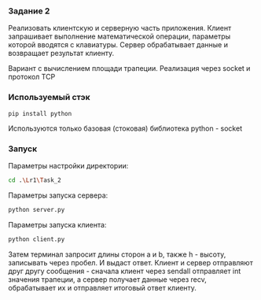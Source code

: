 ### Задание 2

Реализовать клиентскую и серверную часть приложения. Клиент запрашивает выполнение математической операции, параметры
которой вводятся с клавиатуры. Сервер обрабатывает данные и возвращает результат клиенту.

Вариант с вычислением площади трапеции. Реализация через socket и протокол TCP

### Используемый стэк

```
pip install python
```

Используются только базовая (стоковая) библиотека python -  socket

### Запуск

Параметры настройки директории:

```bash
cd .\Lr1\Task_2
```

Параметры запуска сервера:

```bash
python server.py
```

Параметры запуска клиента:

```bash
python client.py
```

Затем терминал запросит длины сторон a и b, также h - высоту, записывать через пробел.
И выдаст ответ. Клиент и сервер отправляют друг другу сообщения - сначала клиент через sendall отправляет int значения
трапеции, а
сервер получает данные через recv, обрабатывает их и отправляет итоговый ответ клиенту.





